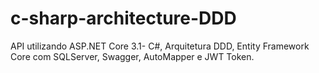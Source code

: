# c-sharp-architecture-DDD


API utilizando ASP.NET Core 3.1- C#, Arquitetura DDD, Entity Framework Core com SQLServer, Swagger, AutoMapper e JWT Token.